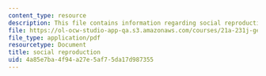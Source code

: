 ```yaml
---
content_type: resource
description: This file contains information regarding social reproduction
file: https://ol-ocw-studio-app-qa.s3.amazonaws.com/courses/21a-231j-gender-sexuality-and-society-spring-2006/4a85e7ba4f94a27e5af75da17d987355_MIT21A_213JS06_social.pdf
file_type: application/pdf
resourcetype: Document
title: social reproduction
uid: 4a85e7ba-4f94-a27e-5af7-5da17d987355
---
```

